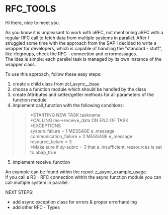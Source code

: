 # RFC_TOOLS

Hi there, nice to meet you.

As you know it is unpleasant to work with aRFC, not mentioning aRFC with a regular RFC call to fetch data from multiple systems in parallel.
After I struggled some time with the approach from the SAP I decided to write a wrapper for developers, which is capable of handling the "standard - stuff", like rfcgroups, check the RFC - connection and errormessages.  
The idea is simple: each parallel task is managed by its own instance of the wrapper class.

To use this approach, follow these easy steps:
1. create a child class from zcl_async__base
2. choose a function module which should be handled by the class
3. create Attributes and setter/getter methods for all parameters of the function module
4. implement call_function with the following conditions:  
>>*STARTING NEW TASK taskname  
>>*CALLING me->receive_data ON END OF TASK  
>>*EXCEPTIONS  
>>     system_failure        = 1  MESSAGE e_message  
>>     communication_failure = 2  MESSAGE e_message  
>>     resource_failure      = 3  
>>*Make sure if sy-subrc = 3 that e_insufficient_ressources is set to abap_true
5. implement receive_function  
  
An example can be found within the report z_async_example_usage.  
If you call a R3 - RFC connection within the async function module you can call multiple system in parallel.  
  
NEXT STEPS:  
* add async exception class for errors & proper errorhandling
* add other RFC - Types

